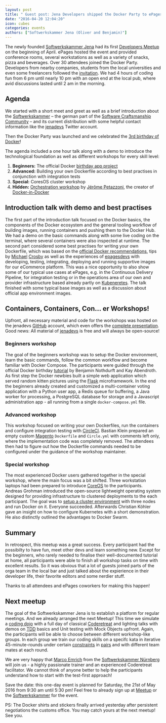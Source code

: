 ```yaml
---
layout: post
title: " Guest post: Jena Developers shipped the Docker Party to ePages!"
date: "2016-04-20 12:04:20"
icon: cubes
categories: events
authors: ["Softwerkskammer Jena (Oliver and Benjamin)"]
---
```


The newly founded [Softwerkskammer Jena](https://www.softwerkskammer.org/groups/jena) had its first [Developers Meetup](www.meetup.com/jenadevs) on the beginning of April.
ePages hosted the event and provided conference rooms, several workstations as well as a variety of snacks, pizza and beverages. Over 30 attendees joined the Docker Party. Developers from nearby companies, students from the local universities and even some freelancers followed the [invitation](https://github.com/jenadevs/jenadevs-meetup-001-docker-party/blob/master/orga/Softwerkskammer_Jena_Developers_Meetup_001_Docker_Party.pdf). We had 4 hours of coding fun from 6 pm until nearly 10 pm with an open end at the local pub, where avid discussions lasted until 2 am in the morning.

## Agenda

We started with a short meet and greet as well as a brief introduction about the [Softwerkskammer](softwerkskammer.org) – the german part of the [Software Craftsmanship Community](http://manifesto.softwarecraftsmanship.org) – and its current distribution with some helpful contact information like the [jenadevs](https://twitter.com/jenadevs) Twitter account.

Then the Docker Party was launched and we celebrated the [3rd birthday of Docker](https://www.docker.com/community/docker-birthday-3)!

The agenda included a one hour talk along with a demo to introduce the technological foundation as well as different workshops for every skill level:

  1. **Beginners:** The official Docker [birthday app project](https://github.com/jenadevs/docker-birthday-3)
  2. **Advanced:** Building your own Dockerfile according to best practises in conjunction with integration tests 
  3. **Special:** CoresOS cluster workshop
  4. **Hidden:** [Orchestration workshop](https://github.com/jenadevs/orchestration-workshop) by [Jérôme Petazzoni](https://twitter.com/jpetazzo), the creator of [Docker-in-Docker](https://github.com/jpetazzo/dind) 

## Introduction talk with demo and best practises

The first part of the introduction talk focused on the Docker basics, the components of the Docker ecosystem and the general tooling workflow of building images, running containers and pushing them to the Docker Hub.
We had a demo on the basic commands along with some live coding on the terminal, where several containers were also inspected at runtime.
The second part considered some best practises for writing your own Dockerfile, which was based on the [official Docker recommendations](https://docs.docker.com/engine/userguide/eng-image/dockerfile_best-practices), tips by [Michael](http://crosbymichael.com/dockerfile-best-practices.html) [Crosby](http://crosbymichael.com/dockerfile-best-practices-take-2.html) as well as the experiences of [epagesdevs](http://twitter.com/epagesdevs) with developing, testing, integrating, deploying and running supportive images for our eCommerce platform.
This was a nice opportunity to also show some of our typical use cases at ePages, e.g. in the Continuous Delivery Pipeline, for integration testing or in the operations area of our own and provider infrastructure based already partly on [Kubeneretes](http://kubernetes.io).
The talk finished with some typical base images as well as a discussion about official app environment images.

## Containers, Containers, Con... er Workshops!

Upfront, all necessary material and code for the workshops was hosted on the jenadevs [GitHub](https://github.com/jenadevs) account, which even offers the [complete presentation](https://github.com/jenadevs/jenadevs-meetup-001-docker-party).
Good news: All material of [jenadevs](https://github.com/jenadevs) is free and will always be open-source!

### Beginners workshop

The goal of the beginners workshop was to setup the Docker environment, learn the basic commands, follow the common workflow and become familiar with Docker Compose. The participants were guided through the official Docker birthday [tutorial](https://github.com/jenadevs/docker-birthday-3/blob/master/tutorial.md) by Benjamin Nothdurft and Kay Abendroth.
As first step the Docker newbies built a simple web application which served random kitten pictures using the [Flask](http://flask.pocoo.org) microframework. In the end the beginners already created and customized a multi-container voting application with a Python user app, a Redis queue for buffering, a Java worker for processing, a PostgreSQL database for storage and a Javascript administration app - all running from a single `docker-compose.yml` file.

### Advanced workshop

This workshop focused on writing your own Dockerfiles, run the containers and configure integration testing with [CircleCI](https://circleci.com). Bastian Klein prepared an empty custom [Magento](https://magento.com) `Dockerfile` and `Circle.yml` with comments left only, where the implementation code was completely removed.
The attendees then had to figure out how the Dockerfile commands needed to be configured under the guidance of the workshop maintainer.

### Special workshop

The most experienced Docker users gathered together in the special workshop, where the main focus was a bit shifted. Three workstation laptops had been prepared to introduce [CoreOS](https://coreos.com) to the participants. 
Andreas Grohman introduced the open-source lightweight operating system designed for providing infrastructure to clustered deployments to the each participant. 
The goal was to [setup a cluster environment](https://developer.epages.com/blog/2016/01/19/setup-a-coreos-cluster.html#why-use-coreos) with three nodes and run Docker on it.
Everyone succeeded.
Afterwards Christian Köhler gave an insight on how to configure Kubernetes with a short demonstration. He also distinctly outlined the advantages to Docker Swarm.

## Summary 

In retrospect, this meetup was a great success. Every participant had the possibilty to have fun, meet other devs and learn something new.
Except for the beginners, who rarely needed to finalise their well-documented tutorial at home, all participants were able to finish all workshop tasks on time with excellent results. So it was obvious that a lot of guests joined parts of the orga team in the local bar and just talked about the expierience in their developer life, their favorite editors and some nerdier stuff.

Thanks to all attendees and ePages coworkers for making this happen!

## Next meetup

The goal of the Softwerkskammer Jena is to establish a platform for regular meetings.
And we already arranged the next Meetup!
This time we simulate a [coding dojo](http://codingdojo.org) with a full day of classical [Coderetreat](http://coderetreat.org) and lighting talks with demos on [TDD](https://en.wikipedia.org/wiki/Test-driven_development) basics and Unit testing with Mock Objects upfront.
Again, the participants will be able to choose between different workshop-like groups.
In each group we train our coding skills on a specifc kata in iterative 45-minute-rounds under certain [constraints](http://coderetreat.org/facilitating/activity-catalog) in [pairs](https://en.wikipedia.org/wiki/Pair_programming) and with different team mates at each round.

We are very happy that [Marco Emrich](https://twitter.com/marcoemrich) from the [Softwerkskammer Nürnberg](https://www.softwerkskammer.org/groups/nuernberg) will join us - a highly passionate trainer and an experienced Coderetreat facilitator. We cannot think of anyone better to help the participants understand how to start with the test-first approach!

Save the date: this one-day event is planned for Saturday, the 21st of May 2016 from 9:30 am until 5:30 pm! Feel free to already sign up at [Meetup](http://www.meetup.com/jenadevs) or the [Softwerkskammer](https://www.softwerkskammer.org/groups/jena) for the event.

PS: The Docker shirts and stickers finally arrived yesterday after persistent negotiations the customs office. You may catch yours at the next meetup! See you.
